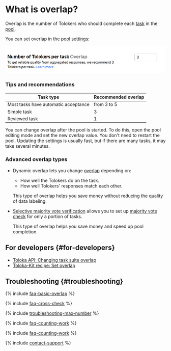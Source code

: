# What is overlap?

Overlap is the number of Tolokers who should complete each [task](../../glossary.md#task) in the [pool](pool-edit.md).

You can set overlap in the [pool settings](pool-edit.md):

![](../_images/location-job/overlap.png)

### Tips and recommendations

| Task type                            | Recommended overlap |
|--------------------------------------|---------------------|
| Most tasks have automatic acceptance | from 3 to 5         |
| Simple task                          | 3                   |
| Reviewed task                        | 1                   |

You can change overlap after the pool is started. To do this, open the pool editing mode and set the new overlap value. You don't need to restart the pool. Updating the settings is usually fast, but if there are many tasks, it may take several minutes.

### Advanced overlap types

- Dynamic overlap lets you change [overlap](dynamic-overlap.md) depending on:

    - How well the Tolokers do on the task.
    - How well Tolokers' responses match each other.

    This type of overlap helps you save money without reducing the quality of data labeling.

- [Selective majority vote verification](selective-mvote.md) allows you to set up [majority vote check](mvote.md) for only a portion of tasks.

    This type of overlap helps you save money and speed up pool completion.

## For developers {#for-developers}

- [Toloka API: Changing task suite overlap](../../api/concepts/edit-overlap.md)
- [Toloka-Kit recipe: Set overlap](../../toloka-kit/recipes/set-overlap.md)

## Troubleshooting {#troubleshooting}

{% include [faq-basic-overlap](../_includes/faq/pool-setup/basic-overlap.md) %}

{% include [faq-cross-check](../_includes/faq/pool-setup/cross-check.md) %}

{% include [troubleshooting-max-number](../_includes/troubleshooting/pool-setup/max-number.md) %}

{% include [faq-counting-work](../_includes/faq/pool-setup/counting-work.md) %}

{% include [faq-counting-work](../_includes/faq/pool-setup/counting-work.md) %}

{% include [contact-support](../_includes/contact-support.md) %}